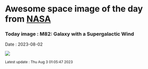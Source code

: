 
# Awesome space image of the day from [NASA](https://api.nasa.gov/)

### Today image : M82: Galaxy with a Supergalactic Wind
Date : 2023-08-02

![](https://apod.nasa.gov/apod/image/2308/M82_HubblePathak_1080.jpg)

<small>Latest update : Thu Aug  3 01:05:47 2023</small>
        